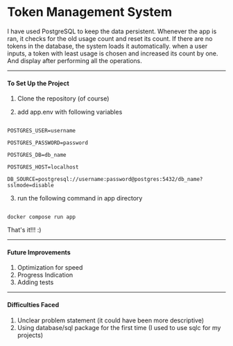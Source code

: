# Token Management System
I have used PostgreSQL to keep the data persistent. Whenever the app is ran, it checks for the old usage count and reset its count. If there are no tokens in the database, the system loads it automatically. when a user inputs, a token with least usage is chosen and increased its count by one. And display after performing all the operations.

---

#### To Set Up the Project

1. Clone the repository (of course)

2. add app.env with following variables

```

POSTGRES_USER=username

POSTGRES_PASSWORD=password

POSTGRES_DB=db_name

POSTGRES_HOST=localhost

DB_SOURCE=postgresql://username:password@postgres:5432/db_name?sslmode=disable

```

3. run the following command in app directory

```

docker compose run app

```

That's it!!! :)

---
#### Future Improvements
1. Optimization for speed
2. Progress Indication
3. Adding tests

---

#### Difficulties Faced
1. Unclear problem statement (it could have been more descriptive)
2. Using database/sql package for the first time (I used to use sqlc for my projects)